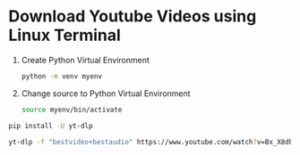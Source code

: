 # Download Youtube Videos using Linux Terminal
  1. Create Python Virtual Environment
     ```bash
     python -m venv myenv
     ```
  2. Change source to Python Virtual Environment
     ```bash
     source myenv/bin/activate
     ```
  ```bash
  pip install -U yt-dlp
  ```
  ```bash
  yt-dlp -f "bestvideo+bestaudio" https://www.youtube.com/watch?v=Bx_X8dhANRk
  ```
